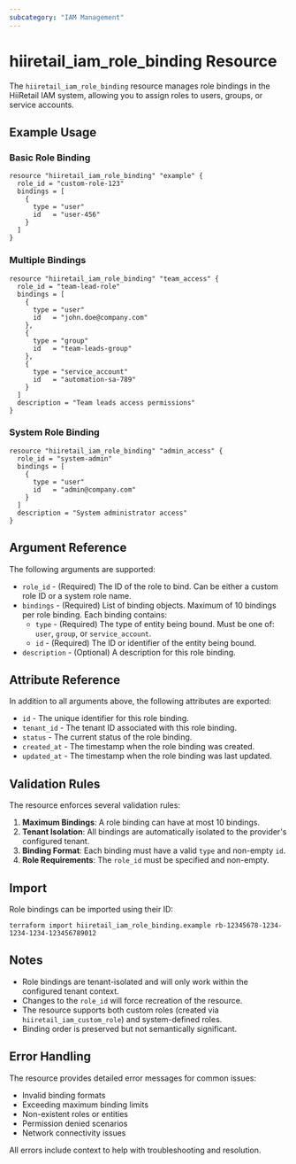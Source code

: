 ```yaml
---
subcategory: "IAM Management"
---
```


# hiiretail_iam_role_binding Resource

The `hiiretail_iam_role_binding` resource manages role bindings in the HiiRetail IAM system, allowing you to assign roles to users, groups, or service accounts.

## Example Usage

### Basic Role Binding

```hcl
resource "hiiretail_iam_role_binding" "example" {
  role_id = "custom-role-123"
  bindings = [
    {
      type = "user"
      id   = "user-456"
    }
  ]
}
```

### Multiple Bindings

```hcl
resource "hiiretail_iam_role_binding" "team_access" {
  role_id = "team-lead-role"
  bindings = [
    {
      type = "user"
      id   = "john.doe@company.com"
    },
    {
      type = "group"
      id   = "team-leads-group"
    },
    {
      type = "service_account"
      id   = "automation-sa-789"
    }
  ]
  description = "Team leads access permissions"
}
```

### System Role Binding

```hcl
resource "hiiretail_iam_role_binding" "admin_access" {
  role_id = "system-admin"
  bindings = [
    {
      type = "user"
      id   = "admin@company.com"
    }
  ]
  description = "System administrator access"
}
```

## Argument Reference

The following arguments are supported:

- `role_id` - (Required) The ID of the role to bind. Can be either a custom role ID or a system role name.
- `bindings` - (Required) List of binding objects. Maximum of 10 bindings per role binding. Each binding contains:
  - `type` - (Required) The type of entity being bound. Must be one of: `user`, `group`, or `service_account`.
  - `id` - (Required) The ID or identifier of the entity being bound.
- `description` - (Optional) A description for this role binding.

## Attribute Reference

In addition to all arguments above, the following attributes are exported:

- `id` - The unique identifier for this role binding.
- `tenant_id` - The tenant ID associated with this role binding.
- `status` - The current status of the role binding.
- `created_at` - The timestamp when the role binding was created.
- `updated_at` - The timestamp when the role binding was last updated.

## Validation Rules

The resource enforces several validation rules:

1. **Maximum Bindings**: A role binding can have at most 10 bindings.
2. **Tenant Isolation**: All bindings are automatically isolated to the provider's configured tenant.
3. **Binding Format**: Each binding must have a valid `type` and non-empty `id`.
4. **Role Requirements**: The `role_id` must be specified and non-empty.

## Import

Role bindings can be imported using their ID:

```shell
terraform import hiiretail_iam_role_binding.example rb-12345678-1234-1234-1234-123456789012
```

## Notes

- Role bindings are tenant-isolated and will only work within the configured tenant context.
- Changes to the `role_id` will force recreation of the resource.
- The resource supports both custom roles (created via `hiiretail_iam_custom_role`) and system-defined roles.
- Binding order is preserved but not semantically significant.

## Error Handling

The resource provides detailed error messages for common issues:

- Invalid binding formats
- Exceeding maximum binding limits
- Non-existent roles or entities
- Permission denied scenarios
- Network connectivity issues

All errors include context to help with troubleshooting and resolution.